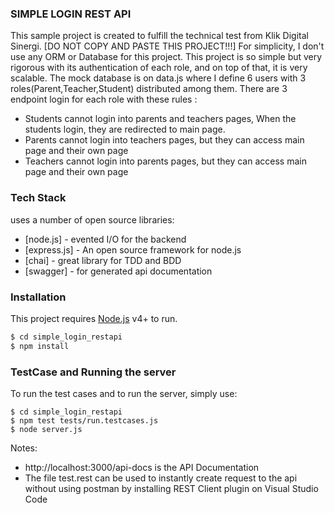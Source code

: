 ### SIMPLE LOGIN REST API

This sample project is created to fulfill the technical test from Klik Digital Sinergi. [DO NOT COPY AND PASTE THIS PROJECT!!!]
For simplicity, I don't use any ORM or Database for this project. This project is so simple but very rigorous with its authentication of each role, and on top of that, it is very scalable.
The mock database is on data.js where I define 6 users with 3 roles(Parent,Teacher,Student) distributed among them. There are 3 endpoint login for each role with these rules : 

* Students cannot login into parents and teachers pages, When the students login, they are redirected to main page.
* Parents cannot login into teachers pages, but they can access main page and their own page
* Teachers cannot login into parents pages, but they can access main page and their own page

### Tech Stack

uses a number of open source libraries:

* [node.js]      - evented I/O for the backend
* [express.js]   - An open source framework for node.js
* [chai]         - great library for TDD and BDD
* [swagger]      - for generated api documentation

### Installation
This project requires [Node.js](https://nodejs.org/) v4+ to run.

```sh
$ cd simple_login_restapi
$ npm install
```
### TestCase and Running the server

To run the test cases and to run the server, simply use:

```shell
$ cd simple_login_restapi
$ npm test tests/run.testcases.js
$ node server.js
```

Notes:
* http://localhost:3000/api-docs is the API Documentation
* The file test.rest can be used to instantly create request to the api without using postman by installing REST Client plugin on Visual Studio Code